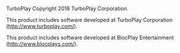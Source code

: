 TurboPlay
Copyright 2018 TurboPlay Corporation.

This product includes software developed at
TurboPlay Corporation (http://www.turboplay.com/).

This product includes software developed at
BlocPlay Entertainment (http://www.blocplays.com/).